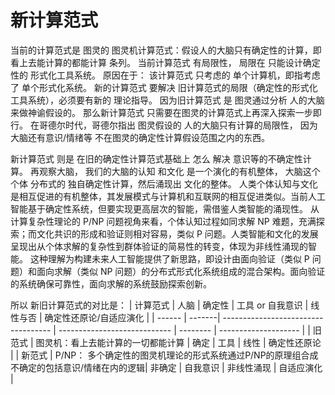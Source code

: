 # 新计算范式
当前的计算范式是 图灵的 图灵机计算范式：假设人的大脑只有确定性的计算，即 看上去能计算的都能计算 条列。
当前计算范式 有局限性， 局限在 只能设计确定性的 形式化工具系统。 
原因在于： 该计算范式 只考虑的 单个计算机，即指考虑了 单个形式化系统。 
新的计算范式 要解决 旧计算范式的局限（确定性的形式化工具系统），必须要有新的 理论指导。
因为旧计算范式 是 图灵通过分析 人的大脑来做神谕假设的。 
那么新计算范式 只需要在图灵的计算范式上再深入探索一步即行。 
在哥德尔时代，哥德尔指出 图灵假设的 人的大脑只有计算的局限性， 因为大脑还有意识/情绪等 不在图灵的确定性计算假设范围之内的东西。

新计算范式 则是 在旧的确定性计算范式基础上 怎么 解决 意识等的不确定性计算。
再观察大脑， 我们的大脑的认知 和文化 是一个演化的有机整体， 大脑这个 个体 分布式的 独自确定性计算，然后涌现出 文化的整体。 
人类个体认知与文化是相互促进的有机整体，其发展模式与计算机和互联网的相互促进类似。当前人工智能基于确定性系统，但要实现更高层次的智能，需借鉴人类智能的涌现性。
从计算复杂性理论的 P/NP 问题视角来看，个体认知过程如同求解 NP 难题，充满探索；而文化共识的形成和验证则相对容易，类似 P 问题。人类智能和文化的发展呈现出从个体求解的复杂性到群体验证的简易性的转变，体现为非线性涌现的智能。
这种理解为构建未来人工智能提供了新思路，即设计由面向验证（类似 P 问题）和面向求解（类似 NP 问题）的分布式形式化系统组成的混合架构。面向验证的系统确保可靠性，面向求解的系统鼓励探索创新。

所以 新旧计算范式的对比是：
| 计算范式 | 人脑    |                   确定性                       |              工具 or 自我意识   |  线性与否 |  确定性还原论/自适应演化 |
| ------ | -------|      -----------------------------------        | ---------------------------- | -------- | -------------------- |
| 旧范式   | 图灵机：看上去能计算的一切都能计算  |          确定 |             工具             |     线性  |              确定性还原论    |
| 新范式   | P/NP： 多个确定性的图灵机理论的形式系统通过P/NP的原理组合成不确定的包括意识/情绪在内的逻辑|  非确定 | 自我意识 | 非线性涌现 | 自适应演化  |
